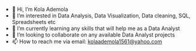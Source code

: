 - 👋 Hi, I’m Kola Ademola
- 👀 I’m interested in Data Analysis, Data Visualization, Data cleaning, SQL, Spreadsheets etc
- 🌱 I’m currently learning any skills that will help me as a Data Analyst
- 💞️ I’m looking to collaborate on any available Data Analyst projects
- 📫 How to reach me  via email: kolaademola1561@yahoo.com

<!---
Kholaaa/Kholaaa is a ✨ special ✨ repository because its `README.md` (this file) appears on your GitHub profile.
You can click the Preview link to take a look at your changes.
--->
